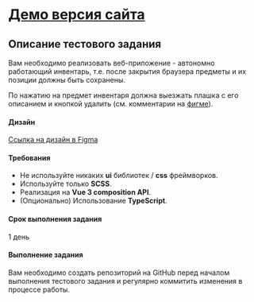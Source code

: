 # [Демо версия сайта](https://drag-and-drop-inventory.vercel.app/)

## Описание тестового задания

Вам необходимо реализовать веб-приложение - автономно работающий инвентарь, т.е. после закрытия браузера предметы и их позиции должны быть сохранены.

По нажатию на предмет инвентаря должна выезжать плашка с его описанием и кнопкой удалить (см. комментарии на [фигме](https://www.figma.com/file/ziQM2VcgY1D7UnX937cSEO/Vue-Test-Task)).

#### Дизайн

[Ссылка на дизайн в Figma](https://www.figma.com/file/ziQM2VcgY1D7UnX937cSEO/Vue-Test-Task)

#### Требования

- Не используйте никаких **ui** библиотек / **css** фреймворков.
- Используйте только **SCSS**.
- Реализация на **Vue 3 composition API**.
- (Опционально) Использование **TypeScript**.

#### Срок выполнения задания

1 день

#### Выполнение задания

Вам необходимо создать репозиторий на GitHub перед началом выполнения тестового задания и регулярно коммитить изменения в процессе работы.
